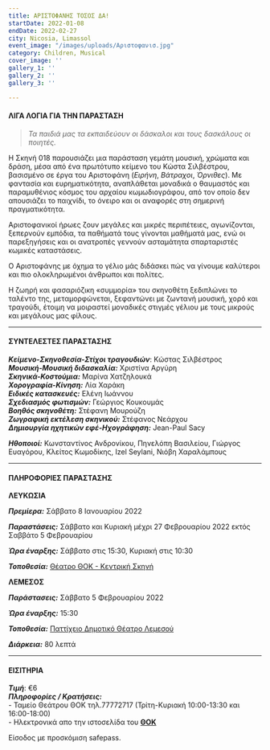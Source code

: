 ```yaml
---
title: ΑΡΙΣΤΟΦΑΝΗΣ ΤΟΣΟΣ ΔΑ!
startDate: 2022-01-08
endDate: 2022-02-27
city: Nicosia, Limassol
event_image: "/images/uploads/Αριστοφανισ.jpg"
category: Children, Musical
cover_image: ''
gallery_1: ''
gallery_2: ''
gallery_3: ''

---
```

#### ΛΙΓΑ ΛΟΓΙΑ ΓΙΑ ΤΗΝ ΠΑΡΑΣΤΑΣΗ

> _Τα παιδιά μας τα εκπαιδεύουν οι δάσκαλοι και τους δασκάλους οι ποιητές._

Η Σκηνή 018 παρουσιάζει μια παράσταση γεμάτη μουσική, χρώματα και δράση, μέσα από ένα πρωτότυπο κείμενο του Κώστα Σιλβέστρου, βασισμένο σε έργα του Αριστοφάνη (_Ειρήνη_, _Βάτραχοι_, _Όρνιθες_). Με φαντασία και ευρηματικότητα, αναπλάθεται μοναδικά ο θαυμαστός και παραμυθένιος κόσμος του αρχαίου κωμωδιογράφου, από τον οποίο δεν απουσιάζει το παιχνίδι, το όνειρο και οι αναφορές στη σημερινή πραγματικότητα.

Αριστοφανικοί ήρωες ζουν μεγάλες και μικρές περιπέτειες, αγωνίζονται, ξεπερνούν εμπόδια, τα παθήματά τους γίνονται μαθήματά μας, ενώ οι παρεξηγήσεις και οι ανατροπές γεννούν ασταμάτητα σπαρταριστές κωμικές καταστάσεις.

Ο Αριστοφάνης με όχημα το γέλιο μάς διδάσκει πώς να γίνουμε καλύτεροι και πιο ολοκληρωμένοι άνθρωποι και πολίτες.

Η ζωηρή και φασαριόζικη «συμμορία» του σκηνοθέτη ξεδιπλώνει το ταλέντο της, μεταμορφώνεται, ξεφαντώνει με ζωντανή μουσική, χορό και τραγούδι, έτοιμη να μοιραστεί μοναδικές στιγμές γέλιου με τους μικρούς και μεγάλους μας φίλους.

***

#### ΣΥΝΤΕΛΕΣΤΕΣ ΠΑΡΑΣΤΑΣΗΣ

**_Κείμενο-Σκηνοθεσία-Στίχοι τραγουδιών_**: Κώστας Σιλβέστρος  
**_Μουσική-Μουσική διδασκαλία:_** Χριστίνα Αργύρη  
**_Σκηνικά-Κοστούμια:_** Μαρίνα Χατζηλουκά  
**_Χορογραφία-Κίνηση:_** Λία Χαράκη  
**_Ειδικές κατασκευές:_** Ελένη Ιωάννου  
**_Σχεδιασμός φωτισμών:_** Γεώργιος Κουκουμάς  
**_Βοηθός σκηνοθέτη:_** Στέφανη Μουρούζη  
**_Ζωγραφική εκτέλεση σκηνικού:_** Στέφανος Νεάρχου  
**_Δημιουργία ηχητικών εφέ-Ηχογράφηση:_** Jean-Paul Sacy

**_Ηθοποιοί:_** Κωνσταντίνος Ανδρονίκου, Πηνελόπη Βασιλείου, Γιώργος Ευαγόρου, Κλείτος Κωμοδίκης, Izel Seylani, Νιόβη Χαραλάμπους

***

#### ΠΛΗΡΟΦΟΡΙΕΣ ΠΑΡΑΣΤΑΣΗΣ

**ΛΕΥΚΩΣΙΑ**

**_Πρεμίερα:_** Σάββατο 8 Ιανουαρίου 2022

**_Παραστάσεις:_** Σάββατο και Κυριακή μέχρι 27 Φεβρουαρίου 2022 εκτός Σαββάτο 5 Φεβρουαρίου

**_Ώρα έναρξης:_** Σάββατο στις 15:30, Κυριακή στις 10:30

**_Τοποθεσία:_** [Θέατρο ΘΟΚ - Κεντρική Σκηνή](https://www.google.com/maps/place/Cyprus+Theater+Organization+-+THOC/@35.1472269,33.3457239,14z/data=!4m9!1m2!2m1!1zzrjOv866!3m5!1s0x14de17569777d68d:0x33fb94a8e5a98a1f!8m2!3d35.1680605!4d33.3552834!15sCgbOuM6_zrqSAQ90aGVhdGVyX2NvbXBhbnk "https://www.google.com/maps/place/Cyprus+Theater+Organization+-+THOC/@35.1472269,33.3457239,14z/data=!4m9!1m2!2m1!1zzrjOv866!3m5!1s0x14de17569777d68d:0x33fb94a8e5a98a1f!8m2!3d35.1680605!4d33.3552834!15sCgbOuM6_zrqSAQ90aGVhdGVyX2NvbXBhbnk")

**ΛΕΜΕΣΟΣ**

**_Παράστασεις:_** Σάββατο 5 Φεβρουαρίου 2022

**_Ώρα έναρξης:_** 15:30

**_Τοποθεσία:_** [Παττίχειο Δημοτικό Θέατρο Λεμεσού](https://www.google.com/maps/place/Patichion+Municipal+Theatre,+Agias+Zonis+2,+Limassol,+Cyprus/@34.6812655,33.0416434,17z/data=!3m1!4b1!4m5!3m4!1s0x14e7330f8b4700ed:0xd66d4f231f490bbb!8m2!3d34.6813016!4d33.0438594 "https://www.google.com/maps/place/Patichion+Municipal+Theatre,+Agias+Zonis+2,+Limassol,+Cyprus/@34.6812655,33.0416434,17z/data=!3m1!4b1!4m5!3m4!1s0x14e7330f8b4700ed:0xd66d4f231f490bbb!8m2!3d34.6813016!4d33.0438594")

**_Διάρκεια:_** 80 λεπτά

***

#### ΕΙΣΙΤΗΡΙΑ

**_Τιμή_**: €6  
**_Πληροφορίες / Κρατήσεις:_**  
\- Ταμείο Θεάτρου ΘΟΚ τηλ.77772717 (Τρίτη-Κυριακή 10:00-13:30 και 16:00-18:00)  
\- Ηλεκτρονικά απο την ιστοσελίδα του [**ΘΟΚ**](https://www.thoc.org.cy/event/basilias-lir,4684,229,el,shows "https://www.thoc.org.cy/event/basilias-lir,4684,229,el,shows")

Είσοδος με προσκόμιση safepass.